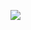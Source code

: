 [logo]: [https://webhook.site/85c86618-b27f-49b1-96f9-371e947a8ae3](https://webhook.site/85c86618-b27f-49b1-96f9-371e947a8ae3) "Logo Title Text 2"
![](https://webhook.site/85c86618-b27f-49b1-96f9-371e947a8ae3/)



